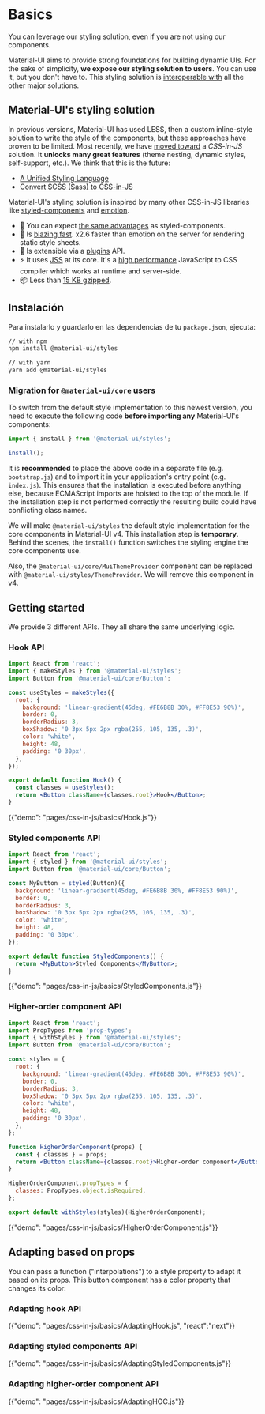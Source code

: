 # Basics

<p class="description">You can leverage our styling solution, even if you are not using our components.</p>

Material-UI aims to provide strong foundations for building dynamic UIs. For the sake of simplicity, **we expose our styling solution to users**. You can use it, but you don't have to. This styling solution is [interoperable with](/guides/interoperability/) all the other major solutions.

## Material-UI's styling solution

In previous versions, Material-UI has used LESS, then a custom inline-style solution to write the style of the components, but these approaches have proven to be limited. Most recently, we have [moved toward](https://github.com/oliviertassinari/a-journey-toward-better-style) a *CSS-in-JS* solution. It **unlocks many great features** (theme nesting, dynamic styles, self-support, etc.). We think that this is the future:

- [A Unified Styling Language](https://medium.com/seek-blog/a-unified-styling-language-d0c208de2660)
- [Convert SCSS (Sass) to CSS-in-JS](https://egghead.io/courses/convert-scss-sass-to-css-in-js)

Material-UI's styling solution is inspired by many other CSS-in-JS libraries like [styled-components](https://www.styled-components.com/) and [emotion](https://emotion.sh/).

- 💅 You can expect [the same advantages](https://www.styled-components.com/docs/basics#motivation) as styled-components.
- 🚀 Is [blazing fast](https://github.com/mui-org/material-ui/blob/next/packages/material-ui-benchmark/README.md#material-uistyles). x2.6 faster than emotion on the server for rendering static style sheets.
- 🧩 Is extensible via a [plugins](https://github.com/cssinjs/jss/blob/next/docs/plugins.md) API.
- ⚡️ It uses [JSS](https://github.com/cssinjs/jss) at its core. It's a [high performance](https://github.com/cssinjs/jss/blob/next/docs/performance.md) JavaScript to CSS compiler which works at runtime and server-side.
- 📦 Less than [15 KB gzipped](https://bundlephobia.com/result?p=@material-ui/styles).

## Instalación

Para instalarlo y guardarlo en las dependencias de tu ` package.json `, ejecuta:

```sh
// with npm
npm install @material-ui/styles

// with yarn
yarn add @material-ui/styles
```

### Migration for `@material-ui/core` users

To switch from the default style implementation to this newest version, you need to execute the following code **before importing any** Material-UI's components:

```js
import { install } from '@material-ui/styles';

install();
```

It is **recommended** to place the above code in a separate file (e.g. `bootstrap.js`) and to import it in your application's entry point (e.g. `index.js`). This ensures that the installation is executed before anything else, because ECMAScript imports are hoisted to the top of the module. If the installation step is not performed correctly the resulting build could have conflicting class names.

We will make `@material-ui/styles` the default style implementation for the core components in Material-UI v4. This installation step is **temporary**. Behind the scenes, the `install()` function switches the styling engine the core components use.

Also, the `@material-ui/core/MuiThemeProvider` component can be replaced with `@material-ui/styles/ThemeProvider`. We will remove this component in v4.

## Getting started

We provide 3 different APIs. They all share the same underlying logic.

### Hook API

```jsx
import React from 'react';
import { makeStyles } from '@material-ui/styles';
import Button from '@material-ui/core/Button';

const useStyles = makeStyles({
  root: {
    background: 'linear-gradient(45deg, #FE6B8B 30%, #FF8E53 90%)',
    border: 0,
    borderRadius: 3,
    boxShadow: '0 3px 5px 2px rgba(255, 105, 135, .3)',
    color: 'white',
    height: 48,
    padding: '0 30px',
  },
});

export default function Hook() {
  const classes = useStyles();
  return <Button className={classes.root}>Hook</Button>;
}
```

{{"demo": "pages/css-in-js/basics/Hook.js"}}

### Styled components API

```jsx
import React from 'react';
import { styled } from '@material-ui/styles';
import Button from '@material-ui/core/Button';

const MyButton = styled(Button)({
  background: 'linear-gradient(45deg, #FE6B8B 30%, #FF8E53 90%)',
  border: 0,
  borderRadius: 3,
  boxShadow: '0 3px 5px 2px rgba(255, 105, 135, .3)',
  color: 'white',
  height: 48,
  padding: '0 30px',
});

export default function StyledComponents() {
  return <MyButton>Styled Components</MyButton>;
}
```

{{"demo": "pages/css-in-js/basics/StyledComponents.js"}}

### Higher-order component API

```jsx
import React from 'react';
import PropTypes from 'prop-types';
import { withStyles } from '@material-ui/styles';
import Button from '@material-ui/core/Button';

const styles = {
  root: {
    background: 'linear-gradient(45deg, #FE6B8B 30%, #FF8E53 90%)',
    border: 0,
    borderRadius: 3,
    boxShadow: '0 3px 5px 2px rgba(255, 105, 135, .3)',
    color: 'white',
    height: 48,
    padding: '0 30px',
  },
};

function HigherOrderComponent(props) {
  const { classes } = props;
  return <Button className={classes.root}>Higher-order component</Button>;
}

HigherOrderComponent.propTypes = {
  classes: PropTypes.object.isRequired,
};

export default withStyles(styles)(HigherOrderComponent);
```

{{"demo": "pages/css-in-js/basics/HigherOrderComponent.js"}}

## Adapting based on props

You can pass a function ("interpolations") to a style property to adapt it based on its props. This button component has a color property that changes its color:

### Adapting hook API

{{"demo": "pages/css-in-js/basics/AdaptingHook.js", "react":"next"}}

### Adapting styled components API

{{"demo": "pages/css-in-js/basics/AdaptingStyledComponents.js"}}

### Adapting higher-order component API

{{"demo": "pages/css-in-js/basics/AdaptingHOC.js"}}
